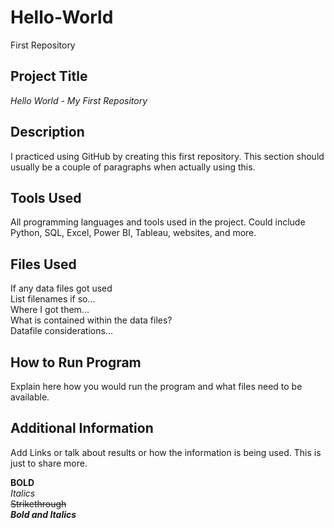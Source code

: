 # Hello-World
First Repository    

## Project Title  
*Hello World - My First Repository*  

## Description  
I practiced using GitHub by creating this first repository. This section should usually be a couple of paragraphs when actually using this.  

## Tools Used  
All programming languages and tools used in the project. Could include Python, SQL, Excel, Power BI, Tableau, websites, and more.  

## Files Used  
If any data files got used  
List filenames if so...  
Where I got them...  
What is contained within the data files?  
Datafile considerations...

## How to Run Program  
Explain here how you would run the program and what files need to be available.  

## Additional Information  
Add Links or talk about results or how the information is being used. This is just to share more. 

**BOLD**  
*Italics*  
~~Strikethrough~~  
***Bold and Italics***  
